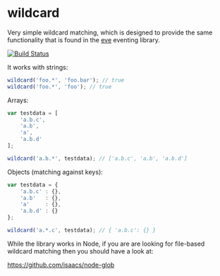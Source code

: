# wildcard

Very simple wildcard matching, which is designed to provide the same functionality that is found in the [eve](https://github.com/DmitryBaranovskiy/eve) eventing library.

<a href="http://travis-ci.org/#!/DamonOehlman/wildcard"><img src="https://secure.travis-ci.org/DamonOehlman/wildcard.png" alt="Build Status"></a>

It works with strings:

```js
wildcard('foo.*', 'foo.bar'); // true
wildcard('foo.*', 'foo'); // true
```

Arrays:

```js
var testdata = [
    'a.b.c',
    'a.b',
    'a',
    'a.b.d'
];

wildcard('a.b.*', testdata); // ['a.b.c', 'a.b', 'a.b.d']
```

Objects (matching against keys):

```js
var testdata = {
    'a.b.c' : {},
    'a.b'   : {},
    'a'     : {},
    'a.b.d' : {}
};

wildcard('a.*.c', testdata); // { 'a.b.c': {} }
```

While the library works in Node, if you are are looking for file-based wildcard matching then you should have a look at:

https://github.com/isaacs/node-glob
